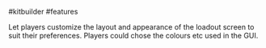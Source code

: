 #kitbuilder #features

Let players customize the layout and appearance of the loadout screen to suit their preferences. Players could chose the colours etc used in the GUI.